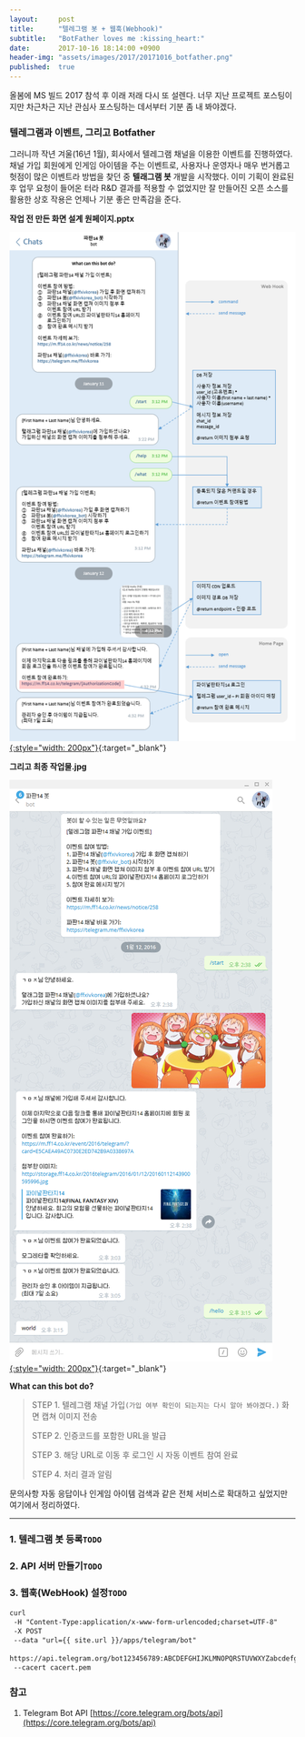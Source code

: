 ```yaml
---
layout:     post
title:      "텔레그램 봇 + 웹훅(Webhook)"
subtitle:   "BotFather loves me :kissing_heart:"
date:       2017-10-16 18:14:00 +0900
header-img: "assets/images/2017/20171016_botfather.png"
published:  true
---
```


올봄에 MS 빌드 2017 참석 후 이래 저래 다시 또 설렌다. 너무 지난 프로젝트 포스팅이지만 차근차근 지난 관심사 포스팅하는 데서부터 기분 좀 내 봐야겠다.

### 텔레그램과 이벤트, 그리고 Botfather

그러니까 작년 겨울(16년 1월), 회사에서 텔레그램 채널을 이용한 이벤트를 진행하였다. 채널 가입 회원에게 인게임 아이템을 주는 이벤트로, 사용자나 운영자나 매우 번거롭고 헛점이 많은 이벤트라 방법을 찾던 중 **텔래그램 봇** 개발을 시작했다. 이미 기획이 완료된 후 업무 요청이 들어온 터라 R&amp;D 결과를 적용할 수 없었지만 잘 만들어진 오픈 소스를 활용한 상호 작용은 언제나 기분 좋은 만족감을 준다.

**작업 전 만든 화면 설계 원페이지.pptx**

[![텔레그램 봇 개발 계획.](/assets/images/2017/20171016_pptx.png){:style="width: 200px"}](/assets/images/2017/20171016_pptx.png){:target="_blank"}

**그리고 최종 작업물.jpg**

[![텔레그램 봇 화면](/assets/images/2017/20171016_app.png){:style="width: 200px"}](/assets/images/2017/20171016_app.png){:target="_blank"}

**What can this bot do?**

> STEP 1. 텔레그램 채널 가입`(가입 여부 확인이 되는지는 다시 알아 봐야겠다.)` 화면 캡쳐 이미지 전송
> 
> STEP 2. 인증코드를 포함한 URL을 발급
> 
> STEP 3. 해당 URL로 이동 후 로그인 시 자동 이벤트 참여 완료
> 
> STEP 4. 처리 결과 알림

문의사항 자동 응답이나 인게임 아이템 검색과 같은 전체 서비스로 확대하고 싶었지만 여기에서 정리하였다.

---

### 1. 텔레그램 봇 등록`TODO`

<!-- 
#### Bot API`TODO`
> [**Learn more about the Bot API here »**](https://core.telegram.org/bots)

Bot developers can also make use of our [Payments API](https://core.telegram.org/bots/payments) to accept **payments** from Telegram users around the world. -->

### 2. API 서버 만들기`TODO`

### 3. 웹훅(WebHook) 설정`TODO`

``` shell
curl
 -H "Content-Type:application/x-www-form-urlencoded;charset=UTF-8"
 -X POST
 --data "url={{ site.url }}/apps/telegram/bot"
 https://api.telegram.org/bot123456789:ABCDEFGHIJKLMNOPQRSTUVWXYZabcdefghi/setWebhook
 --cacert cacert.pem
```

### 참고

1. Telegram Bot API [https://core.telegram.org/bots/api](https://core.telegram.org/bots/api)
